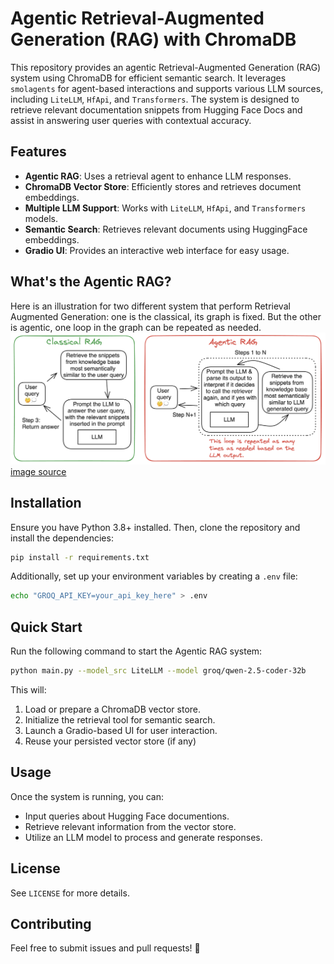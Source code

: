# Agentic Retrieval-Augmented Generation (RAG) with ChromaDB

This repository provides an agentic Retrieval-Augmented Generation (RAG) system using ChromaDB for efficient semantic search. It leverages `smolagents` for agent-based interactions and supports various LLM sources, including `LiteLLM`, `HfApi`, and `Transformers`. The system is designed to retrieve relevant documentation snippets from Hugging Face Docs and assist in answering user queries with contextual accuracy.

## Features
- **Agentic RAG**: Uses a retrieval agent to enhance LLM responses.
- **ChromaDB Vector Store**: Efficiently stores and retrieves document embeddings.
- **Multiple LLM Support**: Works with `LiteLLM`, `HfApi`, and `Transformers` models.
- **Semantic Search**: Retrieves relevant documents using HuggingFace embeddings.
- **Gradio UI**: Provides an interactive web interface for easy usage.

## What's the Agentic RAG?
Here is an illustration for two different system that perform Retrieval Augmented Generation: one is the classical, its graph is fixed. But the other is agentic, one loop in the graph can be repeated as needed.
![classical_vs_agentic_rag.png](images/classical_vs_agentic_rag.png)
[image source](https://huggingface.co/blog/beating-gaia)

## Installation
Ensure you have Python 3.8+ installed. Then, clone the repository and install the dependencies:

```bash
pip install -r requirements.txt
```

Additionally, set up your environment variables by creating a `.env` file:

```bash
echo "GROQ_API_KEY=your_api_key_here" > .env
```

## Quick Start
Run the following command to start the Agentic RAG system:

```bash
python main.py --model_src LiteLLM --model groq/qwen-2.5-coder-32b
```

This will:
1. Load or prepare a ChromaDB vector store.
2. Initialize the retrieval tool for semantic search.
3. Launch a Gradio-based UI for user interaction.
4. Reuse your persisted vector store (if any)

## Usage
Once the system is running, you can:
- Input queries about Hugging Face documentions.
- Retrieve relevant information from the vector store.
- Utilize an LLM model to process and generate responses.


## License
See `LICENSE` for more details.

## Contributing
Feel free to submit issues and pull requests! 🚀

